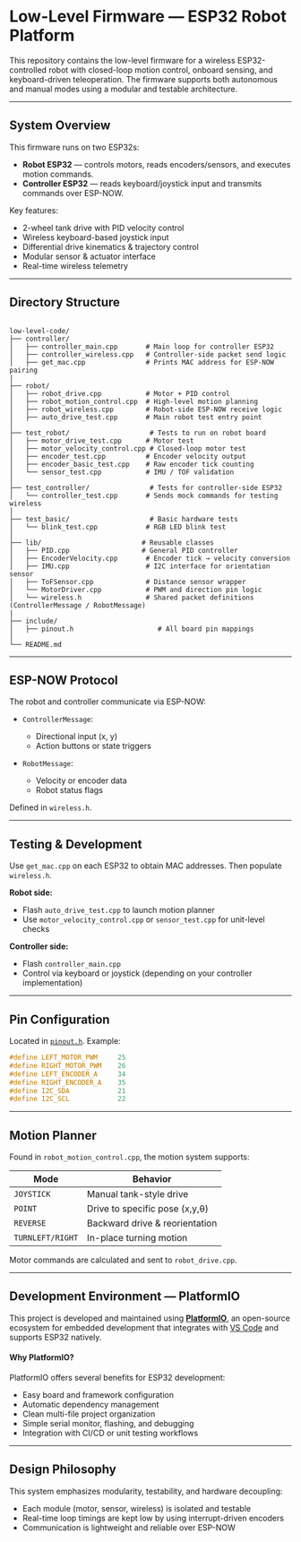 # Low-Level Firmware — ESP32 Robot Platform

This repository contains the low-level firmware for a wireless ESP32-controlled robot with closed-loop motion control, onboard sensing, and keyboard-driven teleoperation. The firmware supports both autonomous and manual modes using a modular and testable architecture.

---

## System Overview

This firmware runs on two ESP32s:

- **Robot ESP32** — controls motors, reads encoders/sensors, and executes motion commands.
- **Controller ESP32** — reads keyboard/joystick input and transmits commands over ESP-NOW.

Key features:
- 2-wheel tank drive with PID velocity control
- Wireless keyboard-based joystick input
- Differential drive kinematics & trajectory control
- Modular sensor & actuator interface
- Real-time wireless telemetry

---

## Directory Structure

```

low-level-code/
├── controller/
│   ├── controller_main.cpp       # Main loop for controller ESP32
│   ├── controller_wireless.cpp   # Controller-side packet send logic
│   ├── get_mac.cpp               # Prints MAC address for ESP-NOW pairing
|
├── robot/
│   ├── robot_drive.cpp           # Motor + PID control
│   ├── robot_motion_control.cpp  # High-level motion planning
│   ├── robot_wireless.cpp        # Robot-side ESP-NOW receive logic
│   ├── auto_drive_test.cpp       # Main robot test entry point
│
├── test_robot/                    # Tests to run on robot board
│   ├── motor_drive_test.cpp      # Motor test
│   ├── motor_velocity_control.cpp # Closed-loop motor test
│   ├── encoder_test.cpp          # Encoder velocity output
│   ├── encoder_basic_test.cpp    # Raw encoder tick counting
│   └── sensor_test.cpp           # IMU / TOF validation
│
├── test_controller/               # Tests for controller-side ESP32
│   └── controller_test.cpp       # Sends mock commands for testing wireless
│
├── test_basic/                    # Basic hardware tests
│   └── blink_test.cpp            # RGB LED blink test
│
├── lib/                         # Reusable classes
│   ├── PID.cpp                  # General PID controller
│   ├── EncoderVelocity.cpp       # Encoder tick → velocity conversion
│   ├── IMU.cpp                   # I2C interface for orientation sensor
│   ├── ToFSensor.cpp             # Distance sensor wrapper
│   └── MotorDriver.cpp           # PWM and direction pin logic
│   └── wireless.h                # Shared packet definitions (ControllerMessage / RobotMessage)
|
├── include/                         
│   ├── pinout.h                     # All board pin mappings
│
└── README.md

````

---

## ESP-NOW Protocol

The robot and controller communicate via ESP-NOW:

- `ControllerMessage`:
  - Directional input (x, y)
  - Action buttons or state triggers

- `RobotMessage`:
  - Velocity or encoder data
  - Robot status flags

Defined in `wireless.h`.

---

## Testing & Development

Use `get_mac.cpp` on each ESP32 to obtain MAC addresses. Then populate `wireless.h`.

**Robot side:**
- Flash `auto_drive_test.cpp` to launch motion planner
- Use `motor_velocity_control.cpp` or `sensor_test.cpp` for unit-level checks

**Controller side:**
- Flash `controller_main.cpp`
- Control via keyboard or joystick (depending on your controller implementation)

---

## Pin Configuration

Located in [`pinout.h`](pinout.h). Example:

```cpp
#define LEFT_MOTOR_PWM     25
#define RIGHT_MOTOR_PWM    26
#define LEFT_ENCODER_A     34
#define RIGHT_ENCODER_A    35
#define I2C_SDA            21
#define I2C_SCL            22
````

---

## Motion Planner

Found in `robot_motion_control.cpp`, the motion system supports:

| Mode             | Behavior                       |
| ---------------- | ------------------------------ |
| `JOYSTICK`       | Manual tank-style drive        |
| `POINT`          | Drive to specific pose (x,y,θ) |
| `REVERSE`        | Backward drive & reorientation |
| `TURNLEFT/RIGHT` | In-place turning motion        |

Motor commands are calculated and sent to `robot_drive.cpp`.

---

## Development Environment — PlatformIO

This project is developed and maintained using [**PlatformIO**](https://platformio.org/), an open-source ecosystem for embedded development that integrates with [VS Code](https://code.visualstudio.com/) and supports ESP32 natively.

#### Why PlatformIO?

PlatformIO offers several benefits for ESP32 development:

* Easy board and framework configuration
* Automatic dependency management
* Clean multi-file project organization
* Simple serial monitor, flashing, and debugging
* Integration with CI/CD or unit testing workflows

---

## Design Philosophy

This system emphasizes modularity, testability, and hardware decoupling:

* Each module (motor, sensor, wireless) is isolated and testable
* Real-time loop timings are kept low by using interrupt-driven encoders
* Communication is lightweight and reliable over ESP-NOW

